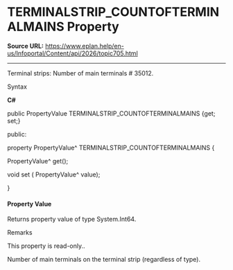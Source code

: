 # TERMINALSTRIP_COUNTOFTERMINALMAINS Property

**Source URL:** https://www.eplan.help/en-us/Infoportal/Content/api/2026/topic705.html

---

Terminal strips: Number of main terminals # 35012.

Syntax

**C#**



public PropertyValue TERMINALSTRIP_COUNTOFTERMINALMAINS {get; set;}

public:

property PropertyValue^ TERMINALSTRIP_COUNTOFTERMINALMAINS {

   PropertyValue^ get();

   void set (    PropertyValue^ value);

}


#### Property Value

Returns property value of type System.Int64.

Remarks

This property is read-only..

Number of main terminals on the terminal strip (regardless of type).
